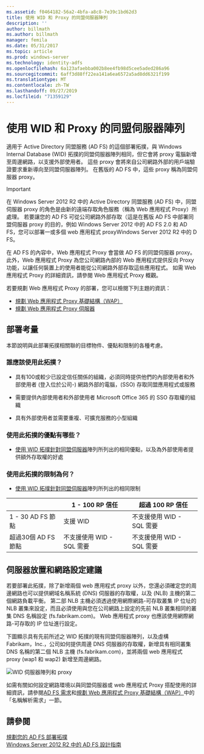 ```yaml
---
ms.assetid: f0464182-56a2-4bfa-a8c8-7e39c1bd62d3
title: 使用 WID 和 Proxy 的同盟伺服器陣列
description: ''
author: billmath
ms.author: billmath
manager: femila
ms.date: 05/31/2017
ms.topic: article
ms.prod: windows-server
ms.technology: identity-adfs
ms.openlocfilehash: 6a123afaebba002b8ee4fb98d5cee5aded286a96
ms.sourcegitcommit: 6aff3d88ff22ea141a6ea6572a5ad8dd6321f199
ms.translationtype: MT
ms.contentlocale: zh-TW
ms.lasthandoff: 09/27/2019
ms.locfileid: "71359129"
---
```

# <a name="federation-server-farm-using-wid-and-proxies"></a>使用 WID 和 Proxy 的同盟伺服器陣列

適用于 Active Directory 同盟服務 \(AD FS\) 的這個部署拓撲，與 Windows Internal Database \(WID\) 拓撲的同盟伺服器陣列相同，但它會將 proxy 電腦新增至周邊網路，以支援外部使用者。 這些 proxy 會將來自公司網路外部的用戶端驗證要求重新導向至同盟伺服器陣列。 在舊版的 AD FS 中，這些 proxy 稱為同盟伺服器 proxy。  
  
> [!IMPORTANT]  
> 在 Windows Server 2012 R2 中的 Active Directory 同盟服務 \(AD FS\) 中，同盟伺服器 proxy 的角色是由新的遠端存取角色服務（稱為 Web 應用程式 Proxy）所處理。 若要讓您的 AD FS 可從公司網路外部存取（這是在舊版 AD FS 中部署同盟伺服器 proxy 的目的，例如 Windows Server 2012 中的 AD FS 2.0 和 AD FS，您可以部署一或多個 web 應用程式 proxyWindows Server 2012 R2 中的 D FS。  
>   
> 在 AD FS 的內容中，Web 應用程式 Proxy 會當做 AD FS 的同盟伺服器 proxy。 此外，Web 應用程式 Proxy 為您公司網路內部的 Web 應用程式提供反向 Proxy 功能，以讓任何裝置上的使用者能從公司網路外部存取這些應用程式。 如需 Web 應用程式 Proxy 的詳細資訊，請參閱 Web 應用程式 Proxy 概觀。  
>   
> 若要規劃 Web 應用程式 Proxy 的部署，您可以檢閱下列主題的資訊：  
>   
> -   [規劃 Web 應用程式 Proxy 基礎結構（WAP）](https://technet.microsoft.com/library/dn383648.aspx)  
> -   [規劃 Web 應用程式 Proxy 伺服器](https://technet.microsoft.com/library/dn383647.aspx)  
  
## <a name="deployment-considerations"></a>部署考量  
本節說明與此部署拓撲相關聯的目標物件、優點和限制的各種考慮。  
  
### <a name="who-should-use-this-topology"></a>誰應該使用此拓撲？  
  
-   具有100或較少已設定信任關係的組織，必須同時提供他們的內部使用者和外部使用者 \(登入位於公司\-\) 網路外部的電腦，\(SSO\) 存取同盟應用程式或服務  
  
-   需要提供內部使用者和外部使用者 Microsoft Office 365 的 SSO 存取權的組織  
  
-   具有外部使用者並需要重複、可擴充服務的小型組織  
  
### <a name="what-are-the-benefits-of-using-this-topology"></a>使用此拓撲的優點有哪些？  
  
-   [使用 WID 拓撲針對同盟伺服器](Federation-Server-Farm-Using-WID.md)陣列所列出的相同優點，以及為外部使用者提供額外存取權的好處  
  
### <a name="what-are-the-limitations-of-using-this-topology"></a>使用此拓撲的限制為何？  
  
-   [使用 WID 拓撲針對同盟伺服器](Federation-Server-Farm-Using-WID.md)陣列所列出的相同限制  

||1 \- 100 RP 信任|超過 100 RP 信任 
| ----- |-----| ------ |
|1 \- 30 AD FS 節點|支援 WID|不支援使用 WID \- SQL 需要 
|超過30個 AD FS 節點|不支援使用 WID \- SQL 需要|不支援使用 WID \- SQL 需要  
  
## <a name="server-placement-and-network-layout-recommendations"></a>伺服器放置和網路設定建議  
若要部署此拓撲，除了新增兩個 web 應用程式 proxy 以外，您還必須確定您的周邊網路也可以提供網域名稱系統 \(DNS\) 伺服器的存取權，以及 \(NLB\) 主機的第二個網路負載平衡。 第二部 NLB 主機必須透過使用網際網路\-可存取叢集 IP 位址的 NLB 叢集來設定，而且必須使用與您在公司網路上設定的先前 NLB 叢集相同的叢集 DNS 名稱設定 \(fs.fabrikam.com\)。 Web 應用程式 proxy 也應該使用網際網路\-可存取的 IP 位址進行設定。  
  
下圖顯示具有先前所述之 WID 拓撲的現有同盟伺服器陣列，以及虛構 Fabrikam，Inc.，公司如何提供周邊 DNS 伺服器的存取權，新增具有相同叢集 DNS 名稱的第二個 NLB 主機 \(fs.fabrikam.com\)，並將兩個 web 應用程式 proxy \(wap1 和 wap2\) 新增至周邊網路。  
  
![WID 伺服器陣列和 proxy](media/WIDFarmADFSBlue.gif)  
  
如需有關如何設定網路環境以與同盟伺服器或 web 應用程式 Proxy 搭配使用的詳細資訊，請參閱[AD FS 需求](AD-FS-Requirements.md)和[規劃 Web 應用程式 Proxy 基礎結構（WAP）](https://technet.microsoft.com/library/dn383648.aspx)中的「名稱解析需求」一節。  
  
## <a name="see-also"></a>請參閱  
[規劃您的 AD FS 部署拓撲](Plan-Your-AD-FS-Deployment-Topology.md)  
[Windows Server 2012 R2 中的 AD FS 設計指南](AD-FS-Design-Guide-in-Windows-Server-2012-R2.md)  
  

